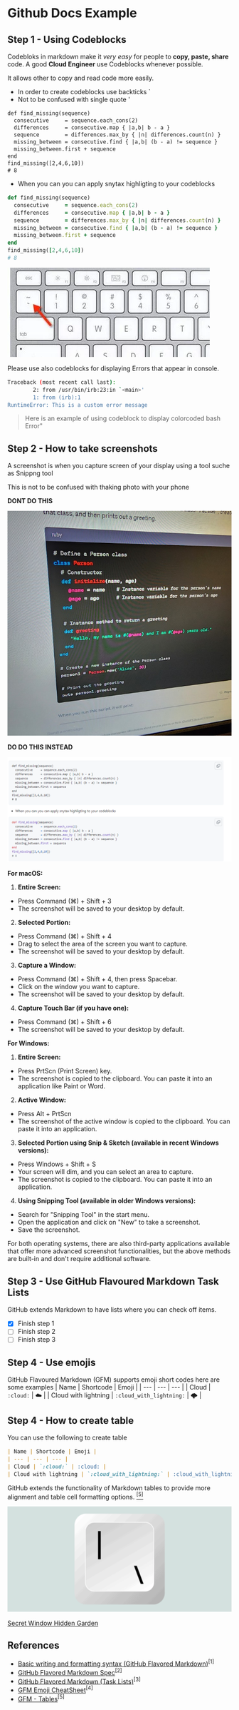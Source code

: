 # Github Docs Example

## Step 1 - Using Codeblocks

Codebloks in markdown make it *very easy* for people to **copy, paste, share** code.
A good **Cloud Engineer** use Codeblocks whenever possible.

It allows other to copy and read code more easily.

- In order to create codeblocks use backticks `
- Not to be confused with single quote '

```
def find_missing(sequence)
  consecutive     = sequence.each_cons(2)
  differences     = consecutive.map { |a,b| b - a }
  sequence        = differences.max_by { |n| differences.count(n) }
  missing_between = consecutive.find { |a,b| (b - a) != sequence }
  missing_between.first + sequence
end
find_missing([2,4,6,10])
# 8
```
- When you can you can apply snytax highligting to your codeblocks

```Ruby
def find_missing(sequence)
  consecutive     = sequence.each_cons(2)
  differences     = consecutive.map { |a,b| b - a }
  sequence        = differences.max_by { |n| differences.count(n) }
  missing_between = consecutive.find { |a,b| (b - a) != sequence }
  missing_between.first + sequence
end
find_missing([2,4,6,10])
# 8
```
![image](https://github.com/SivaLutalica/github-docs-example/blob/main/assets/269402479-803700e5-7d87-466a-8d1d-0951b905dfb9.png)

Please use also codeblocks for displaying Errors that appear in console.

```bash
Traceback (most recent call last):
        2: from /usr/bin/irb:23:in `<main>'
        1: from (irb):1
RuntimeError: This is a custom error message
```
> Here is an example of using codeblock to display colorcoded bash Error"

## Step 2 - How to take screenshots

A screenshot is when you capture screen of your display using a tool suche as Snippng tool

This is not to be confused with thaking photo with your phone

****DONT DO THIS****

![Phone Photo](assets/phone-photo.jpg)

****DO DO THIS INSTEAD****

![Screenshot](assets/Screenshot%202023-09-20%20225115.png)

**For macOS:**

1. **Entire Screen:**
  - Press Command (⌘) + Shift + 3
  - The screenshot will be saved to your desktop by default.

2. **Selected Portion:**
  - Press Command (⌘) + Shift + 4
  - Drag to select the area of the screen you want to capture.
  - The screenshot will be saved to your desktop by default.

3. **Capture a Window:**
  - Press Command (⌘) + Shift + 4, then press Spacebar.
  - Click on the window you want to capture.
  - The screenshot will be saved to your desktop by default.

4. **Capture Touch Bar (if you have one):**
  - Press Command (⌘) + Shift + 6
  - The screenshot will be saved to your desktop by default.

**For Windows:**

1. **Entire Screen:**
  - Press PrtScn (Print Screen) key.
  - The screenshot is copied to the clipboard. You can paste it into an application like Paint or Word.

2. **Active Window:**
  - Press Alt + PrtScn
  - The screenshot of the active window is copied to the clipboard. You can paste it into an application.

3. **Selected Portion using Snip & Sketch (available in recent Windows versions):**
  - Press Windows + Shift + S
  - Your screen will dim, and you can select an area to capture.
  - The screenshot is copied to the clipboard. You can paste it into an application.

4. **Using Snipping Tool (available in older Windows versions):**
  - Search for "Snipping Tool" in the start menu.
  - Open the application and click on "New" to take a screenshot.
  - Save the screenshot.

For both operating systems, there are also third-party applications available that offer more advanced screenshot functionalities, but the above methods are built-in and don't require additional software.

## Step 3 - Use GitHub Flavoured Markdown Task Lists

GitHub extends Markdown to have lists where you can check off items.
- [x] Finish step 1
- [ ] Finish step 2
- [ ] Finish step 3

## Step 4 - Use emojis

GitHub Flavoured Markdown (GFM) supports emoji short codes here are some examples
| Name | Shortcode | Emoji |
| --- | --- | --- |
| Cloud | `:cloud:` | :cloud: | 
| Cloud with lightning | `:cloud_with_lightning:` | :cloud_with_lightning: | 

## Step 4 - How to create table

You can use the following to create table

```md
| Name | Shortcode | Emoji |
| --- | --- | --- |
| Cloud | `:cloud:` | :cloud: | 
| Cloud with lightning | `:cloud_with_lightning:` | :cloud_with_lightning: | 
```
GitHub extends the functionality of Markdown tables to provide more alignment and table cell formatting options. [<sup>[5]</sup>](#references)

![Pipe key example](assets/Grammarist-Article-Graphic-V2-58-1024x478.png)

[Secret Window Hidden Garden](secret-window/hidden-garden.md)
## References

- [Basic writing and formatting syntax (GitHub Flavored Markdown)](https://docs.github.com/en/get-started/writing-on-github/getting-started-with-writing-and-formatting-on-github/basic-writing-and-formatting-syntax)<sup>[1]</sup>
- [GitHub Flavored Markdown Spec](https://github.github.com/gfm/)<sup>[2]</sup>
- [GitHub Flavored Markdown (Task Lists)](https://docs.github.com/en/get-started/writing-on-github/getting-started-with-writing-and-formatting-on-github/basic-writing-and-formatting-syntax#task-lists)<sup>[3]</sup>
- [GFM Emoji CheatSheet](https://github.com/ikatyang/emoji-cheat-sheet)<sup>[4]</sup>
- [GFM - Tables](https://github.github.com/gfm/#tables-extension-)<sup>[5]</sup>
